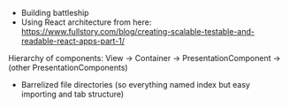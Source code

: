 - Building battleship
- Using React architecture from here: https://www.fullstory.com/blog/creating-scalable-testable-and-readable-react-apps-part-1/

Hierarchy of components: View -> Container -> PresentationComponent -> (other PresentationComponents)

- Barrelized file directories (so everything named index but easy importing and tab structure)

